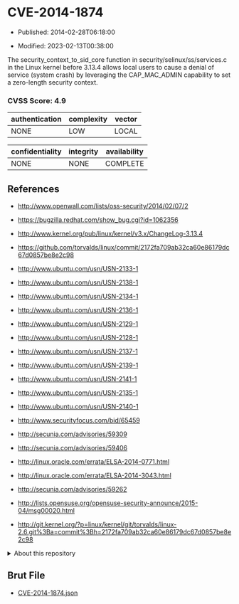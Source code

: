 # CVE-2014-1874

- Published: 2014-02-28T06:18:00

- Modified: 2023-02-13T00:38:00

The security_context_to_sid_core function in security/selinux/ss/services.c in the Linux kernel before 3.13.4 allows local users to cause a denial of service (system crash) by leveraging the CAP_MAC_ADMIN capability to set a zero-length security context.

### CVSS Score: **4.9**

| authentication | complexity | vector |
| --- | --- | --- |
| NONE | LOW | LOCAL |

| confidentiality | integrity | availability |
| --- | --- | --- |
| NONE | NONE | COMPLETE |

## References

* http://www.openwall.com/lists/oss-security/2014/02/07/2

* https://bugzilla.redhat.com/show_bug.cgi?id=1062356

* http://www.kernel.org/pub/linux/kernel/v3.x/ChangeLog-3.13.4

* https://github.com/torvalds/linux/commit/2172fa709ab32ca60e86179dc67d0857be8e2c98

* http://www.ubuntu.com/usn/USN-2133-1

* http://www.ubuntu.com/usn/USN-2138-1

* http://www.ubuntu.com/usn/USN-2134-1

* http://www.ubuntu.com/usn/USN-2136-1

* http://www.ubuntu.com/usn/USN-2129-1

* http://www.ubuntu.com/usn/USN-2128-1

* http://www.ubuntu.com/usn/USN-2137-1

* http://www.ubuntu.com/usn/USN-2139-1

* http://www.ubuntu.com/usn/USN-2141-1

* http://www.ubuntu.com/usn/USN-2135-1

* http://www.ubuntu.com/usn/USN-2140-1

* http://www.securityfocus.com/bid/65459

* http://secunia.com/advisories/59309

* http://secunia.com/advisories/59406

* http://linux.oracle.com/errata/ELSA-2014-0771.html

* http://linux.oracle.com/errata/ELSA-2014-3043.html

* http://secunia.com/advisories/59262

* http://lists.opensuse.org/opensuse-security-announce/2015-04/msg00020.html

* http://git.kernel.org/?p=linux/kernel/git/torvalds/linux-2.6.git%3Ba=commit%3Bh=2172fa709ab32ca60e86179dc67d0857be8e2c98

<details>
<summary>About this repository</summary> 

  This repository is part of the project [Live Hack CVE](https://github.com/Live-Hack-CVE). Main website can be found [www.live-hack.org](https://www.live-hack.org) 
  
  Made by [Sn0wAlice](https://github.com/Sn0wAlice) for the people that care about security and need to have a feed of the latest CVEs. Hope you enjoy it, don't forget to star the repo and follow me on [Twitter](https://twitter.com/Sn0wAlice) and [Github](https://github.com/Sn0wAlice). And that is my [personnal website](https://www.alice-snow.me/)

  - [Home Page](https://github.com/Live-Hack-CVE)
  - [Framework](https://github.com/Live-Hack-CVE/cve-framework)
  - [CVE database](https://github.com/Live-Hack-CVE/full_database)
  - [Changelog](https://github.com/Live-Hack-CVE/Changelog)
</details>

## Brut File

* [CVE-2014-1874.json](https://raw.githubusercontent.com/Live-Hack-CVE/full_database/main/cves/2014/CVE-2014-1874.json)

